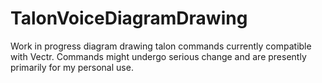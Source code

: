 # TalonVoiceDiagramDrawing
Work in progress diagram drawing talon commands currently compatible with Vectr. Commands might undergo serious change and are presently primarily for my personal use.
